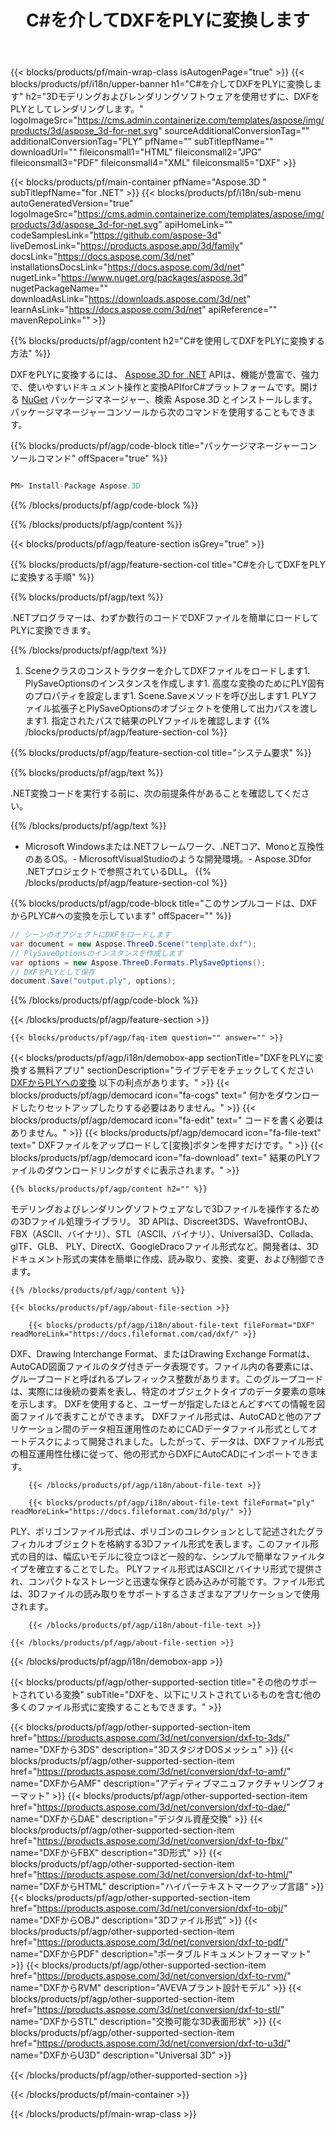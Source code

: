 ﻿---
title: C#を介してDXFをPLYに変換します 
weight: 2950
url: /ja/net/conversion/dxf-to-ply/ 
description: DXFからPLYC#への変換のサンプルコード。 VB .NET、Asp .NET、または任意の.NETベースのアプリケーション内でのバッチDXFファイルからPLYへの変換にはAPIサンプルコードを使用します。
---
{{< blocks/products/pf/main-wrap-class isAutogenPage="true" >}}
{{< blocks/products/pf/i18n/upper-banner h1="C#を介してDXFをPLYに変換します" h2="3Dモデリングおよびレンダリングソフトウェアを使用せずに、DXFをPLYとしてレンダリングします。" logoImageSrc="https://cms.admin.containerize.com/templates/aspose/img/products/3d/aspose_3d-for-net.svg" sourceAdditionalConversionTag="" additionalConversionTag="PLY" pfName="" subTitlepfName="" downloadUrl="" fileiconsmall1="HTML" fileiconsmall2="JPG" fileiconsmall3="PDF" fileiconsmall4="XML" fileiconsmall5="DXF" >}}

{{< blocks/products/pf/main-container pfName="Aspose.3D " subTitlepfName="for .NET" >}}
{{< blocks/products/pf/i18n/sub-menu autoGeneratedVersion="true" logoImageSrc="https://cms.admin.containerize.com/templates/aspose/img/products/3d/aspose_3d-for-net.svg" apiHomeLink="" codeSamplesLink="https://github.com/aspose-3d" liveDemosLink="https://products.aspose.app/3d/family" docsLink="https://docs.aspose.com/3d/net" installationsDocsLink="https://docs.aspose.com/3d/net" nugetLink="https://www.nuget.org/packages/aspose.3d" nugetPackageName="" downloadAsLink="https://downloads.aspose.com/3d/net" learnAsLink="https://docs.aspose.com/3d/net" apiReference="" mavenRepoLink="" >}}

{{% blocks/products/pf/agp/content h2="C#を使用してDXFをPLYに変換する方法" %}}

 DXFをPLYに変換するには、
 [Aspose.3D for .NET](https://products.aspose.com/3d/net) 
 APIは、機能が豊富で、強力で、使いやすいドキュメント操作と変換APIforC#プラットフォームです。開ける
 [NuGet](https://www.nuget.org/packages/aspose.3d) 
 パッケージマネージャー、検索
 Aspose.3D 
 とインストールします。パッケージマネージャーコンソールから次のコマンドを使用することもできます。

{{% blocks/products/pf/agp/code-block title="パッケージマネージャーコンソールコマンド" offSpacer="true" %}}

```cs

PM> Install-Package Aspose.3D


```

{{% /blocks/products/pf/agp/code-block %}}

{{% /blocks/products/pf/agp/content %}}

{{< blocks/products/pf/agp/feature-section isGrey="true" >}}

{{% blocks/products/pf/agp/feature-section-col title="C#を介してDXFをPLYに変換する手順" %}}

{{% blocks/products/pf/agp/text %}}

 .NETプログラマーは、わずか数行のコードでDXFファイルを簡単にロードしてPLYに変換できます。

{{% /blocks/products/pf/agp/text %}}

1. Sceneクラスのコンストラクターを介してDXFファイルをロードします1. PlySaveOptionsのインスタンスを作成します1. 高度な変換のためにPLY固有のプロパティを設定します1. Scene.Saveメソッドを呼び出します1. PLYファイル拡張子とPlySaveOptionsのオブジェクトを使用して出力パスを渡します1. 指定されたパスで結果のPLYファイルを確認します
{{% /blocks/products/pf/agp/feature-section-col %}}

{{% blocks/products/pf/agp/feature-section-col title="システム要求" %}}

{{% blocks/products/pf/agp/text %}}

 .NET変換コードを実行する前に、次の前提条件があることを確認してください。

{{% /blocks/products/pf/agp/text %}}

- Microsoft Windowsまたは.NETフレームワーク、.NETコア、Monoと互換性のあるOS。- MicrosoftVisualStudioのような開発環境。- Aspose.3Dfor .NETプロジェクトで参照されているDLL。
{{% /blocks/products/pf/agp/feature-section-col %}}

{{% blocks/products/pf/agp/code-block title="このサンプルコードは、DXFからPLYC#への変換を示しています" offSpacer="" %}}

```cs
// シーンのオブジェクトにDXFをロードします 
var document = new Aspose.ThreeD.Scene("template.dxf");
// PlySaveOptionsのインスタンスを作成します 
var options = new Aspose.ThreeD.Formats.PlySaveOptions();
// DXFをPLYとして保存 
document.Save("output.ply", options); 


```

{{% /blocks/products/pf/agp/code-block %}}

{{< /blocks/products/pf/agp/feature-section >}}

    {{< blocks/products/pf/agp/faq-item question="" answer="" >}}
 

<!-- aboutfile Starts -->

{{< blocks/products/pf/agp/i18n/demobox-app sectionTitle="DXFをPLYに変換する無料アプリ" sectionDescription="ライブデモをチェックしてください [DXFからPLYへの変換](https://products.aspose.app/3d/conversion/dxf-to-ply) 以下の利点があります。" >}}
        {{< blocks/products/pf/agp/democard icon="fa-cogs" text=" 何かをダウンロードしたりセットアップしたりする必要はありません。" >}}
        {{< blocks/products/pf/agp/democard icon="fa-edit" text=" コードを書く必要はありません。" >}}
        {{< blocks/products/pf/agp/democard icon="fa-file-text" text=" DXFファイルをアップロードして[変換]ボタンを押すだけです。" >}}
        {{< blocks/products/pf/agp/democard icon="fa-download" text=" 結果のPLYファイルのダウンロードリンクがすぐに表示されます。" >}}

    {{% blocks/products/pf/agp/content h2="" %}}

 モデリングおよびレンダリングソフトウェアなしで3Dファイルを操作するための3Dファイル処理ライブラリ。 3D APIは、Discreet3DS、WavefrontOBJ、FBX（ASCII、バイナリ）、STL（ASCII、バイナリ）、Universal3D、Collada、glTF、GLB、 PLY、DirectX、GoogleDracoファイル形式など。開発者は、3Dドキュメント形式の実体を簡単に作成、読み取り、変換、変更、および制御できます。



    {{% /blocks/products/pf/agp/content %}}

    {{< blocks/products/pf/agp/about-file-section >}}

        {{< blocks/products/pf/agp/i18n/about-file-text fileFormat="DXF" readMoreLink="https://docs.fileformat.com/cad/dxf/" >}}
DXF、Drawing Interchange Format、またはDrawing Exchange Formatは、AutoCAD図面ファイルのタグ付きデータ表現です。ファイル内の各要素には、グループコードと呼ばれるプレフィックス整数があります。このグループコードは、実際には後続の要素を表し、特定のオブジェクトタイプのデータ要素の意味を示します。 DXFを使用すると、ユーザーが指定したほとんどすべての情報を図面ファイルで表すことができます。 DXFファイル形式は、AutoCADと他のアプリケーション間のデータ相互運用性のためにCADデータファイル形式としてオートデスクによって開発されました。したがって、データは、DXFファイル形式の相互運用性仕様に従って、他の形式からDXFにAutoCADにインポートできます。

        {{< /blocks/products/pf/agp/i18n/about-file-text >}}

        {{< blocks/products/pf/agp/i18n/about-file-text fileFormat="ply" readMoreLink="https://docs.fileformat.com/3d/ply/" >}}
PLY、ポリゴンファイル形式は、ポリゴンのコレクションとして記述されたグラフィカルオブジェクトを格納する3Dファイル形式を表します。このファイル形式の目的は、幅広いモデルに役立つほど一般的な、シンプルで簡単なファイルタイプを確立することでした。 PLYファイル形式はASCIIとバイナリ形式で提供され、コンパクトなストレージと迅速な保存と読み込みが可能です。ファイル形式は、3Dファイルの読み取りをサポートするさまざまなアプリケーションで使用されます。

        {{< /blocks/products/pf/agp/i18n/about-file-text >}}

    {{< /blocks/products/pf/agp/about-file-section >}}

{{< /blocks/products/pf/agp/i18n/demobox-app >}}

<!-- aboutfile Ends -->

{{< blocks/products/pf/agp/other-supported-section title="その他のサポートされている変換" subTitle="DXFを、以下にリストされているものを含む他の多くのファイル形式に変換することもできます。" >}}

{{< blocks/products/pf/agp/other-supported-section-item href="https://products.aspose.com/3d/net/conversion/dxf-to-3ds/" name="DXFから3DS" description="3DスタジオDOSメッシュ" >}}
{{< blocks/products/pf/agp/other-supported-section-item href="https://products.aspose.com/3d/net/conversion/dxf-to-amf/" name="DXFからAMF" description="アディティブマニュファクチャリングフォーマット" >}}
{{< blocks/products/pf/agp/other-supported-section-item href="https://products.aspose.com/3d/net/conversion/dxf-to-dae/" name="DXFからDAE" description="デジタル資産交換" >}}
{{< blocks/products/pf/agp/other-supported-section-item href="https://products.aspose.com/3d/net/conversion/dxf-to-fbx/" name="DXFからFBX" description="3D形式" >}}
{{< blocks/products/pf/agp/other-supported-section-item href="https://products.aspose.com/3d/net/conversion/dxf-to-html/" name="DXFからHTML" description="ハイパーテキストマークアップ言語" >}}
{{< blocks/products/pf/agp/other-supported-section-item href="https://products.aspose.com/3d/net/conversion/dxf-to-obj/" name="DXFからOBJ" description="3Dファイル形式" >}}
{{< blocks/products/pf/agp/other-supported-section-item href="https://products.aspose.com/3d/net/conversion/dxf-to-pdf/" name="DXFからPDF" description="ポータブルドキュメントフォーマット" >}}
{{< blocks/products/pf/agp/other-supported-section-item href="https://products.aspose.com/3d/net/conversion/dxf-to-rvm/" name="DXFからRVM" description="AVEVAプラント設計モデル" >}}
{{< blocks/products/pf/agp/other-supported-section-item href="https://products.aspose.com/3d/net/conversion/dxf-to-stl/" name="DXFからSTL" description="交換可能な3D表面形状" >}}
{{< blocks/products/pf/agp/other-supported-section-item href="https://products.aspose.com/3d/net/conversion/dxf-to-u3d/" name="DXFからU3D" description="Universal 3D" >}}

{{< /blocks/products/pf/agp/other-supported-section >}}

{{< /blocks/products/pf/main-container >}}
    
{{< /blocks/products/pf/main-wrap-class >}}